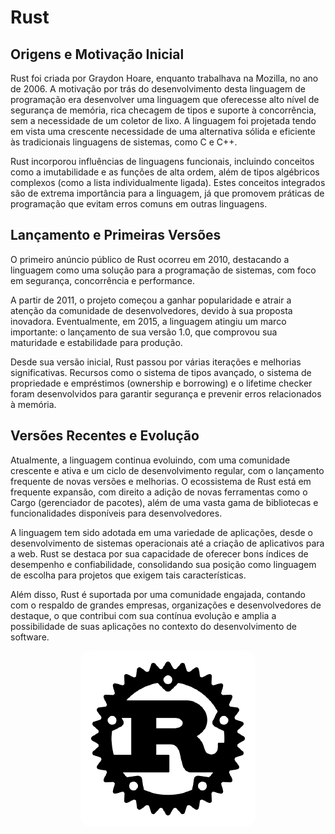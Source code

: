 # Rust

## Origens e Motivação Inicial

Rust foi criada por Graydon Hoare, enquanto trabalhava na Mozilla, no ano de 2006. A motivação por trás do desenvolvimento desta linguagem de programação era desenvolver uma linguagem que oferecesse alto nível de segurança de memória, rica checagem de tipos e suporte à concorrência, sem a necessidade de um coletor de lixo. A linguagem foi projetada tendo em vista uma crescente necessidade de uma alternativa sólida e eficiente às tradicionais linguagens de sistemas, como C e C++.

Rust incorporou influências de linguagens funcionais, incluindo conceitos como a imutabilidade e as funções de alta ordem, além de tipos algébricos complexos (como a lista individualmente ligada). Estes conceitos integrados são de extrema importância para a linguagem, já que promovem práticas de programação que evitam erros comuns em outras linguagens.

## Lançamento e Primeiras Versões

O primeiro anúncio público de Rust ocorreu em 2010, destacando a linguagem como uma solução para a programação de sistemas, com foco em segurança, concorrência e performance. 

A partir de 2011, o projeto começou a ganhar popularidade e atrair a atenção da comunidade de desenvolvedores, devido à sua proposta inovadora. Eventualmente, em 2015, a linguagem atingiu um marco importante: o lançamento de sua versão 1.0, que comprovou sua maturidade e estabilidade para produção.

Desde sua versão inicial, Rust passou por várias iterações e melhorias significativas. Recursos como o sistema de tipos avançado, o sistema de propriedade e empréstimos (ownership e borrowing) e o lifetime checker foram desenvolvidos para garantir segurança e prevenir erros relacionados à memória.

## Versões Recentes e Evolução

Atualmente, a linguagem continua evoluindo, com uma comunidade crescente e ativa e um ciclo de desenvolvimento regular, com o lançamento frequente de novas versões e melhorias. O ecossistema de Rust está em frequente expansão, com direito a adição de novas ferramentas como o Cargo (gerenciador de pacotes), além de uma vasta gama de bibliotecas e funcionalidades disponíveis para desenvolvedores.

A linguagem tem sido adotada em uma variedade de aplicações, desde o desenvolvimento de sistemas operacionais até a criação de aplicativos para a web. Rust se destaca por sua capacidade de oferecer bons índices de desempenho e confiabilidade, consolidando sua posição como linguagem de escolha para projetos que exigem tais características.

Além disso, Rust é suportada por uma comunidade engajada, contando com o respaldo de grandes empresas, organizações e desenvolvedores de destaque, o que contribui com sua contínua evolução e amplia a possibilidade de suas aplicações no contexto do desenvolvimento de software.


<p align="center">
  <img style="border-radius: 5%;" src="../docs/images/rust_imagem.png" alt="Ícone da linguagem de programação Rust">
</p>